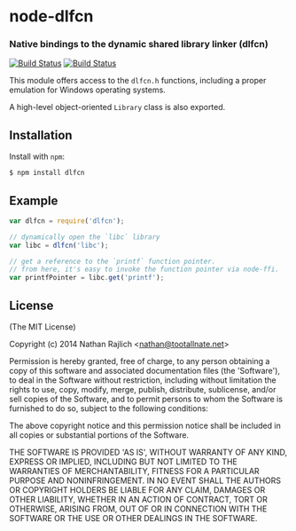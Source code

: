 node-dlfcn
==========
### Native bindings to the dynamic shared library linker (dlfcn)
[![Build Status](https://travis-ci.org/TooTallNate/node-dlfcn.svg?branch=master)](https://travis-ci.org/TooTallNate/node-dlfcn)
[![Build Status](https://ci.appveyor.com/api/projects/status/4ehbuqbh1jajasnw?svg=true)](https://ci.appveyor.com/project/TooTallNate/node-dlfcn)

This module offers access to the `dlfcn.h` functions, including a proper
emulation for Windows operating systems.

A high-level object-oriented `Library` class is also exported.


Installation
------------

Install with `npm`:

``` bash
$ npm install dlfcn
```


Example
-------

``` js
var dlfcn = require('dlfcn');

// dynamically open the `libc` library
var libc = dlfcn('libc');

// get a reference to the `printf` function pointer.
// from here, it's easy to invoke the function pointer via node-ffi.
var printfPointer = libc.get('printf');
```


License
-------

(The MIT License)

Copyright (c) 2014 Nathan Rajlich &lt;nathan@tootallnate.net&gt;

Permission is hereby granted, free of charge, to any person obtaining
a copy of this software and associated documentation files (the
'Software'), to deal in the Software without restriction, including
without limitation the rights to use, copy, modify, merge, publish,
distribute, sublicense, and/or sell copies of the Software, and to
permit persons to whom the Software is furnished to do so, subject to
the following conditions:

The above copyright notice and this permission notice shall be
included in all copies or substantial portions of the Software.

THE SOFTWARE IS PROVIDED 'AS IS', WITHOUT WARRANTY OF ANY KIND,
EXPRESS OR IMPLIED, INCLUDING BUT NOT LIMITED TO THE WARRANTIES OF
MERCHANTABILITY, FITNESS FOR A PARTICULAR PURPOSE AND NONINFRINGEMENT.
IN NO EVENT SHALL THE AUTHORS OR COPYRIGHT HOLDERS BE LIABLE FOR ANY
CLAIM, DAMAGES OR OTHER LIABILITY, WHETHER IN AN ACTION OF CONTRACT,
TORT OR OTHERWISE, ARISING FROM, OUT OF OR IN CONNECTION WITH THE
SOFTWARE OR THE USE OR OTHER DEALINGS IN THE SOFTWARE.
